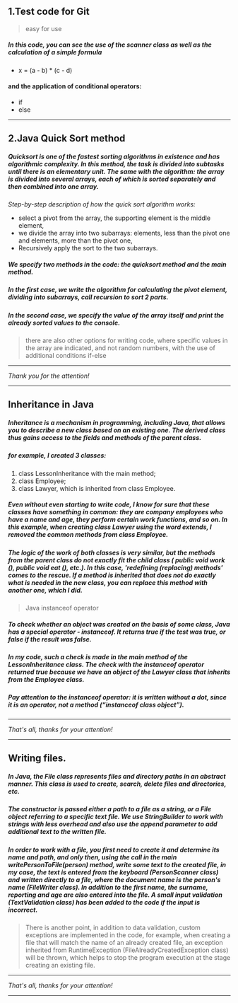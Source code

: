 ## 1.Test code for Git
> easy for use 

##### In this code, you can see the use of the scanner class as well as the calculation of a simple formula 
- x = (a - b) * (c - d)
#### and the application of conditional operators:
- if
- else
****
## 2.Java Quick Sort method
##### Quicksort is one of the fastest sorting algorithms in existence and has algorithmic complexity. In this method, the task is divided into subtasks until there is an elementary unit. The same with the algorithm: the array is divided into several arrays, each of which is sorted separately and then combined into one array.
*Step-by-step description of how the quick sort algorithm works:*

- select a pivot from the array, the supporting element is the middle element,
- we divide the array into two subarrays: elements, less than the pivot one and elements, more than the pivot one,
- Recursively apply the sort to the two subarrays.
##### We specify two methods in the code: the quicksort method and the main method.
##### In the first case, we write the algorithm for calculating the pivot element, dividing into subarrays, call recursion to sort 2 parts.
##### In the second case, we specify the value of the array itself and print the already sorted values to the console.
> there are also other options for writing code, where specific values in the array are indicated, and not random numbers, with the use of additional conditions if-else
****
*Thank you for the attention!* 
*****
## Inheritance in Java
##### Inheritance is a mechanism in programming, including Java, that allows you to describe a new class based on an existing one. The derived class thus gains access to the fields and methods of the parent class.
##### for example, I created 3 classes: 
1. сlass LessonInheritance with the main method;
2. class Employee;
3. class Lawyer, which is inherited from class Employee.
##### Even without even starting to write code, I know for sure that these classes have something in common: they are company employees who have a name and age, they perform certain work functions, and so on. In this example, when creating class Lawyer using the word extends, I removed the common methods from class Employee. 
##### The logic of the work of both classes is very similar, but the methods from the parent class do not exactly fit the child class ( public void work (), public void eat (), etc.). In this case, ***'redefining (replacing) methods'*** comes to the rescue. If a method is inherited that does not do exactly what is needed in the new class, you can replace this method with another one, which I did. 
>Java instanceof operator
##### To check whether an object was created on the basis of some class, Java has a special operator - instanceof. It returns true if the test was true, or false if the result was false.
##### In my code, such a check is made in the main method of the LessonInheritance class. The check with the instanceof operator returned true because we have an object of the Lawyer class that inherits from the Employee class.
##### Pay attention to the instanceof operator: it is written without a dot, since it is an operator, not a method (“instanceof class object”).
****
*That's all, thanks for your attention!*
****
## Writing files.
##### In Java, the File class represents files and directory paths in an abstract manner. This class is used to create, search, delete files and directories, etc.
##### The constructor is passed either a path to a file as a string, or a File object referring to a specific text file. We use StringBuilder to work with strings with less overhead and also use the append parameter to add additional text to the written file.
##### In order to work with a file, you first need to create it and determine its name and path, and only then, using the call in the main writePersonToFile(person) method, write some text to the created file, in my case, the text is entered from the keyboard (PersonScanner class) and written directly to a file, where the document name is the person's name (FileWriter class). In addition to the first name, the surname, reporting and age are also entered into the file. A small input validation (TextValidation class) has been added to the code if the input is incorrect.
> There is another point, in addition to data validation, custom exceptions are implemented in the code, for example, when creating a file that will match the name of an already created file, an exception inherited from RuntimeException (FileAlreadyCreatedException class) will be thrown, which helps to stop the program execution at the stage creating an existing file.
****
*That's all, thanks for your attention!*
****